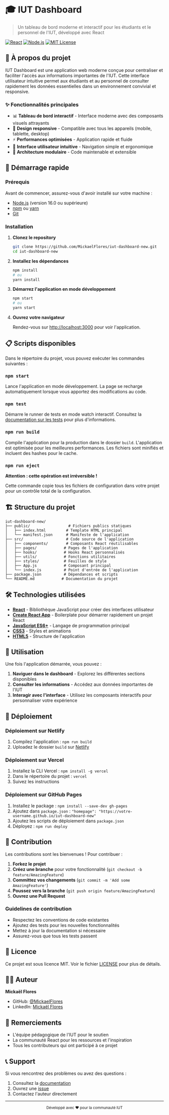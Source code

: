 # 🎓 IUT Dashboard

> Un tableau de bord moderne et interactif pour les étudiants et le personnel de l'IUT, développé avec React

[![React](https://img.shields.io/badge/React-18.0+-61DAFB?style=flat-square&logo=react&logoColor=white)](https://reactjs.org/)
[![Node.js](https://img.shields.io/badge/Node.js-16.0+-339933?style=flat-square&logo=node.js&logoColor=white)](https://nodejs.org/)
[![MIT License](https://img.shields.io/badge/License-MIT-green.svg?style=flat-square)](LICENSE)

## 📖 À propos du projet

IUT Dashboard est une application web moderne conçue pour centraliser et faciliter l'accès aux informations importantes de l'IUT. Cette interface utilisateur intuitive permet aux étudiants et au personnel de consulter rapidement les données essentielles dans un environnement convivial et responsive.

### ✨ Fonctionnalités principales

- 📊 **Tableau de bord interactif** - Interface moderne avec des composants visuels attrayants
- 📱 **Design responsive** - Compatible avec tous les appareils (mobile, tablette, desktop)
- ⚡ **Performances optimisées** - Application rapide et fluide
- 🎨 **Interface utilisateur intuitive** - Navigation simple et ergonomique
- 🔧 **Architecture modulaire** - Code maintenable et extensible

## 🚀 Démarrage rapide

### Prérequis

Avant de commencer, assurez-vous d'avoir installé sur votre machine :

- [Node.js](https://nodejs.org/) (version 16.0 ou supérieure)
- [npm](https://www.npmjs.com/) ou [yarn](https://yarnpkg.com/)
- [Git](https://git-scm.com/)

### Installation

1. **Clonez le repository**
   ```bash
   git clone https://github.com/MickaelFlores/iut-dashboard-new.git
   cd iut-dashboard-new
   ```

2. **Installez les dépendances**
   ```bash
   npm install
   # ou
   yarn install
   ```

3. **Démarrez l'application en mode développement**
   ```bash
   npm start
   # ou
   yarn start
   ```

4. **Ouvrez votre navigateur**
   
   Rendez-vous sur [http://localhost:3000](http://localhost:3000) pour voir l'application.

## 📋 Scripts disponibles

Dans le répertoire du projet, vous pouvez exécuter les commandes suivantes :

### `npm start`
Lance l'application en mode développement. La page se recharge automatiquement lorsque vous apportez des modifications au code.

### `npm test`
Démarre le runner de tests en mode watch interactif. Consultez la [documentation sur les tests](https://facebook.github.io/create-react-app/docs/running-tests) pour plus d'informations.

### `npm run build`
Compile l'application pour la production dans le dossier `build`. L'application est optimisée pour les meilleures performances. Les fichiers sont minifiés et incluent des hashes pour le cache.

### `npm run eject`
**Attention : cette opération est irréversible !**

Cette commande copie tous les fichiers de configuration dans votre projet pour un contrôle total de la configuration.

## 🏗️ Structure du projet

```
iut-dashboard-new/
├── public/                 # Fichiers publics statiques
│   ├── index.html         # Template HTML principal
│   └── manifest.json      # Manifeste de l'application
├── src/                   # Code source de l'application
│   ├── components/        # Composants React réutilisables
│   ├── pages/            # Pages de l'application
│   ├── hooks/            # Hooks React personnalisés
│   ├── utils/            # Fonctions utilitaires
│   ├── styles/           # Feuilles de style
│   ├── App.js            # Composant principal
│   └── index.js          # Point d'entrée de l'application
├── package.json          # Dépendances et scripts
└── README.md            # Documentation du projet
```

## 🛠️ Technologies utilisées

- **[React](https://reactjs.org/)** - Bibliothèque JavaScript pour créer des interfaces utilisateur
- **[Create React App](https://create-react-app.dev/)** - Boilerplate pour démarrer rapidement un projet React
- **[JavaScript ES6+](https://developer.mozilla.org/fr/docs/Web/JavaScript)** - Langage de programmation principal
- **[CSS3](https://developer.mozilla.org/fr/docs/Web/CSS)** - Styles et animations
- **[HTML5](https://developer.mozilla.org/fr/docs/Web/HTML)** - Structure de l'application

## 🎯 Utilisation

Une fois l'application démarrée, vous pouvez :

1. **Naviguer dans le dashboard** - Explorez les différentes sections disponibles
2. **Consulter les informations** - Accédez aux données importantes de l'IUT
3. **Interagir avec l'interface** - Utilisez les composants interactifs pour personnaliser votre expérience

## 🚀 Déploiement

### Déploiement sur Netlify

1. Compilez l'application : `npm run build`
2. Uploadez le dossier `build` sur [Netlify](https://www.netlify.com/)

### Déploiement sur Vercel

1. Installez la CLI Vercel : `npm install -g vercel`
2. Dans le répertoire du projet : `vercel`
3. Suivez les instructions

### Déploiement sur GitHub Pages

1. Installez le package : `npm install --save-dev gh-pages`
2. Ajoutez dans `package.json` : `"homepage": "https://votre-username.github.io/iut-dashboard-new"`
3. Ajoutez les scripts de déploiement dans `package.json`
4. Déployez : `npm run deploy`

## 🤝 Contribution

Les contributions sont les bienvenues ! Pour contribuer :

1. **Forkez le projet**
2. **Créez une branche** pour votre fonctionnalité (`git checkout -b feature/AmazingFeature`)
3. **Committez vos changements** (`git commit -m 'Add some AmazingFeature'`)
4. **Poussez vers la branche** (`git push origin feature/AmazingFeature`)
5. **Ouvrez une Pull Request**

### Guidelines de contribution

- Respectez les conventions de code existantes
- Ajoutez des tests pour les nouvelles fonctionnalités
- Mettez à jour la documentation si nécessaire
- Assurez-vous que tous les tests passent

## 📝 Licence

Ce projet est sous licence MIT. Voir le fichier [LICENSE]([LICENSE](https://github.com/MickaelFlores/iut-dashboard-new/blob/master/LICENCE)) pour plus de détails.

## 👨‍💻 Auteur

**Mickaël Flores**

- GitHub: [@MickaelFlores](https://github.com/MickaelFlores)
- LinkedIn: [Mickaël Flores](https://linkedin.com/in/mickael-flores)

## 🙏 Remerciements

- L'équipe pédagogique de l'IUT pour le soutien
- La communauté React pour les ressources et l'inspiration
- Tous les contributeurs qui ont participé à ce projet

## 📞 Support

Si vous rencontrez des problèmes ou avez des questions :

1. Consultez la [documentation](https://github.com/MickaelFlores/iut-dashboard-new/wiki)
2. Ouvrez une [issue](https://github.com/MickaelFlores/iut-dashboard-new/issues)
3. Contactez l'auteur directement

---

<div align="center">
  <sub>Développé avec ❤️ pour la communauté IUT</sub>
</div>
